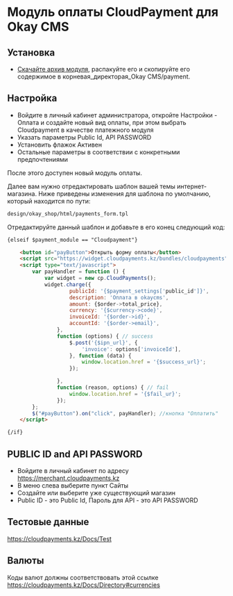 # Модуль оплаты CloudPayment для Okay CMS

## Установка

  * [Скачайте архив модуля](https://github.com/KONAKONA666/ecloudpayment_okaycms/blob/master/Cloudpayment.zip), распакуйте его и скопируйте его содержимое в корневая_директорая_Okay CMS/payment.

## Настройка

  * Войдите в личный кабинет администратора, откройте Настройки - Оплата и создайте новый вид оплаты, при этом выбрать Cloudpayment в качестве платежного модуля
  * Указать параметры Public Id, API PASSWORD
  * Установить флажок Активен
  * Остальные параметры в соответствии с конкретными предпочтениями

После этого доступен новый модуль оплаты.

Далее вам нужно отредактировать шаблон вашей темы интернет-магазина. Ниже приведены изменения для шаблона по умолчанию, который находится по пути:

```bash
design/okay_shop/html/payments_form.tpl
```

Отредактируйте данный шаблон и добавьте в его конец следующий код:

```html
{elseif $payment_module == "Cloudpayment"}

    <button id="payButton">Открыть форму оплаты</button>
    <script src="https://widget.cloudpayments.kz/bundles/cloudpayments"></script>
    <script type="text/javascript">
        var payHandler = function () {
            var widget = new cp.CloudPayments();
            widget.charge({
                    publicId: '{$payment_settings['public_id']}',
                    description: 'Оплата в okaycms',
                    amount: {$order->total_price},
                    currency: '{$currency->code}',
                    invoiceId: '{$order->id}',
                    accountId: '{$order->email}',
                },
                function (options) { // success
                    $.post('{$ipn_url}', {
                        'invoice': options['invoiceId'],
                    }, function (data) {
                        window.location.href = '{$success_url}';
                    });

                },
                function (reason, options) { // fail
                    window.location.href = '{$fail_ur}';
                });
        };
        $("#payButton").on("click", payHandler); //кнопка "Оплатить"
    </script>

{/if}
```



## PUBLIC ID and API PASSWORD

  * Войдите в личный кабинет по адресу https://merchant.cloudpayments.kz
  * В меню слева выберите пункт Сайты
  * Создайте или выберите уже существующий магазин
  * Public ID - это Public Id, Пароль для API - это API PASSWORD


## Тестовые данные

https://cloudpayments.kz/Docs/Test 

## Валюты

Коды валют должны соответствовать этой ссылке https://cloudpayments.kz/Docs/Directory#currencies

